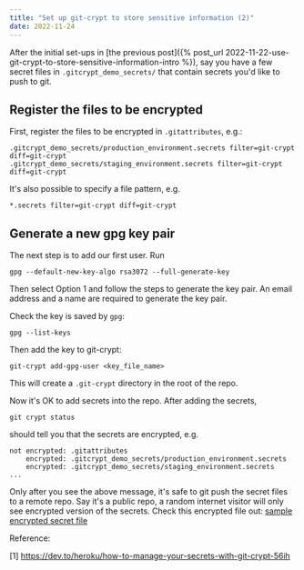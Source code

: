 ```yaml
---
title: "Set up git-crypt to store sensitive information (2)"
date: 2022-11-24
---
```


After the initial set-ups in [the previous post]({% post_url 2022-11-22-use-git-crypt-to-store-sensitive-information-intro %}),
say you have a few secret files in `.gitcrypt_demo_secrets/` that contain secrets you'd like to push to git.

## Register the files to be encrypted
First, register the files to be encrypted
in `.gitattributes`, e.g.:
```
.gitcrypt_demo_secrets/production_environment.secrets filter=git-crypt diff=git-crypt
.gitcrypt_demo_secrets/staging_environment.secrets filter=git-crypt diff=git-crypt
```
It's also possible to specify a file pattern, e.g.
```
*.secrets filter=git-crypt diff=git-crypt
```
## Generate a new gpg key pair 
The next step is to add our first user. Run 
```shell
gpg --default-new-key-algo rsa3072 --full-generate-key
```
Then select Option 1 and follow the steps to generate the key pair. 
An email address and a name are required to generate the key pair.

Check the key is saved by `gpg`:
```shell
gpg --list-keys  
```

Then add the key to git-crypt:
```shell
git-crypt add-gpg-user <key_file_name>
```
This will create a `.git-crypt` directory in the root of the repo.

Now it's OK to add secrets into the repo. After adding the secrets,
```shell
git crypt status
```
should tell you that the secrets are encrypted, e.g.
```shell
not encrypted: .gitattributes
    encrypted: .gitcrypt_demo_secrets/production_environment.secrets
    encrypted: .gitcrypt_demo_secrets/staging_environment.secrets
...
```
Only after you see the above message, it's safe to git push the secret files to a remote repo.
Say it's a public repo, a random internet visitor will 
only see encrypted version of the secrets.
Check this encrypted file out:
[sample encrypted secret file](https://github.com/hotternative/hotternative.github.io/blob/main/.gitcrypt_demo_secrets/staging_environment.secrets)

Reference: 

[1] https://dev.to/heroku/how-to-manage-your-secrets-with-git-crypt-56ih